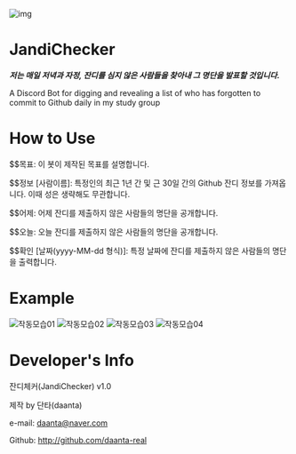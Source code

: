 ![img](https://user-images.githubusercontent.com/84055731/135766694-09a6cfb2-4cc5-4bb4-bc4a-d8d89102bd19.png)

# JandiChecker
_**저는 매일 저녁과 자정, 잔디를 심지 않은 사람들을 찾아내 그 명단을 발표할 것입니다.**_

A Discord Bot for digging and revealing a list of who has forgotten to commit to Github daily in my study group




# How to Use
$$목표: 이 봇이 제작된 목표를 설명합니다.

$$정보 [사람이름]: 특정인의 최근 1년 간 및 근 30일 간의 Github 잔디 정보를 가져옵니다. 이때 성은 생략해도 무관합니다.

$$어제: 어제 잔디를 제출하지 않은 사람들의 명단을 공개합니다.

$$오늘: 오늘 잔디를 제출하지 않은 사람들의 명단을 공개합니다.

$$확인 [날짜(yyyy-MM-dd 형식)]: 특정 날짜에 잔디를 제출하지 않은 사람들의 명단을 출력합니다.




# Example
![작동모습01](https://user-images.githubusercontent.com/84055731/135766951-ecac9a7a-90a2-40f9-a4e2-dcab590ae762.png)
![작동모습02](https://user-images.githubusercontent.com/84055731/135766952-617be278-4179-4d30-a6a6-b6bbd18867d0.png)
![작동모습03](https://user-images.githubusercontent.com/84055731/135766949-e95e7491-1fb5-47fb-ac12-210278440bc4.png)
![작동모습04](https://user-images.githubusercontent.com/84055731/135766950-9b7976e9-0e01-48de-9a2c-a0a366511c8b.png)




# Developer's Info

잔디체커(JandiChecker) v1.0

제작 by 단타(daanta)

e-mail: daanta@naver.com

Github: http://github.com/daanta-real
